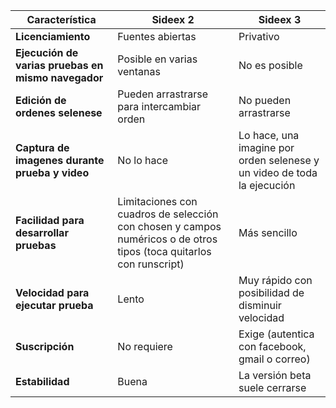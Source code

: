 | Característica | Sideex 2 | Sideex 3|
|----------------|----------|---------|
| **Licenciamiento** | Fuentes abiertas | Privativo |
| **Ejecución de varias pruebas en mismo navegador** | Posible en varias ventanas | No es posible |
| **Edición de ordenes selenese** | Pueden arrastrarse para intercambiar orden | No pueden arrastrarse |
| **Captura de imagenes durante prueba y video** | No lo hace | Lo hace, una imagine por orden selenese y un video de toda la ejecución |
| **Facilidad para desarrollar pruebas** | Limitaciones con cuadros de selección con chosen y campos numéricos o de otros tipos (toca quitarlos con runscript) | Más sencillo |
| **Velocidad para ejecutar prueba** | Lento | Muy rápido con posibilidad de disminuir velocidad | 
| **Suscripción** | No requiere | Exige (autentica con facebook, gmail o correo) |
| **Estabilidad** | Buena | La versión beta suele cerrarse |
